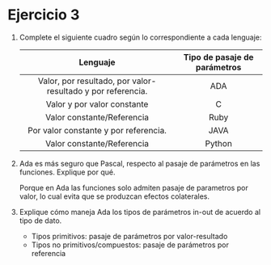 # Ejercicio 3

1. Complete el siguiente cuadro según lo correspondiente a cada lenguaje:

    | Lenguaje                                                                 | Tipo de pasaje de parámetros |
    |:------------------------------------------------------------------------:|:----------------------------:|
    |     Valor, por resultado, por valor-resultado y por referencia.          |                          ADA |
    |     Valor y por valor constante                                          |      C                       |
    | Valor constante/Referencia                                               |                         Ruby |
    | Por valor constante y por referencia.                                    |                         JAVA |
    | Valor constante/Referencia                                               |                       Python |

2. Ada es más seguro que Pascal, respecto al pasaje de parámetros en las funciones. Explique por qué.  

    Porque en Ada las funciones solo admiten pasaje de parametros por valor, lo cual evita que se produzcan efectos colaterales.

3. Explique cómo maneja Ada los tipos de parámetros in-out de acuerdo al tipo de dato.
    * Tipos primitivos: pasaje de parámetros por valor-resultado
    * Tipos no primitivos/compuestos: pasaje de parámetros por referencia
